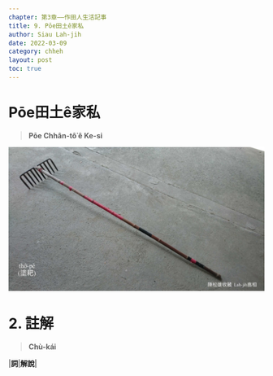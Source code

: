 ```yaml
---
chapter: 第3章——作田人生活記事
title: 9. Pōe田土ê家私
author: Siau Lah-jih
date: 2022-03-09
category: chheh
layout: post
toc: true
---
```


# Pōe田土ê家私
> **Pōe Chhân-tô͘ ê Ke-si**

![](../too5/08/8-2-8-1.土耙.jpg)
# 2. 註解
> **Chù-kái**

|**詞**|**解說**|

